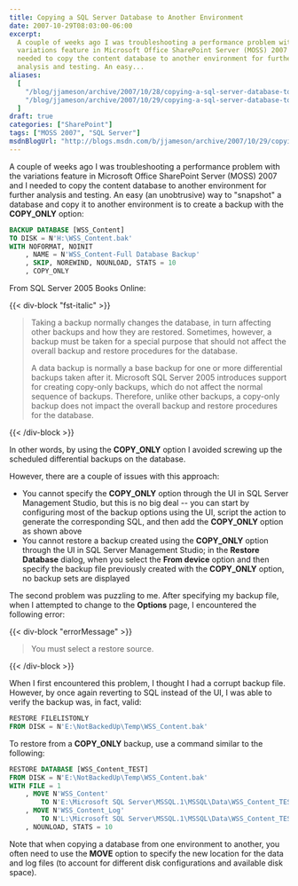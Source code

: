 ```yaml
---
title: Copying a SQL Server Database to Another Environment
date: 2007-10-29T08:03:00-06:00
excerpt:
  A couple of weeks ago I was troubleshooting a performance problem with the
  variations feature in Microsoft Office SharePoint Server (MOSS) 2007 and I
  needed to copy the content database to another environment for further
  analysis and testing. An easy...
aliases:
  [
    "/blog/jjameson/archive/2007/10/28/copying-a-sql-server-database-to-another-environment.aspx",
    "/blog/jjameson/archive/2007/10/29/copying-a-sql-server-database-to-another-environment.aspx",
  ]
draft: true
categories: ["SharePoint"]
tags: ["MOSS 2007", "SQL Server"]
msdnBlogUrl: "http://blogs.msdn.com/b/jjameson/archive/2007/10/29/copying-a-sql-server-database-to-another-environment.aspx"
---
```


A couple of weeks ago I was troubleshooting a performance problem with the
variations feature in Microsoft Office SharePoint Server (MOSS) 2007 and I
needed to copy the content database to another environment for further analysis
and testing. An easy (an unobtrusive) way to "snapshot" a database and copy it
to another environment is to create a backup with the **COPY_ONLY** option:

```SQL
BACKUP DATABASE [WSS_Content]
TO DISK = N'H:\WSS_Content.bak'
WITH NOFORMAT, NOINIT
    , NAME = N'WSS_Content-Full Database Backup'
    , SKIP, NOREWIND, NOUNLOAD, STATS = 10
    , COPY_ONLY
```

From SQL Server 2005 Books Online:

{{< div-block "fst-italic" >}}

> Taking a backup normally changes the database, in turn affecting other backups
> and how they are restored. Sometimes, however, a backup must be taken for a
> special purpose that should not affect the overall backup and restore
> procedures for the database.
>
> A data backup is normally a base backup for one or more differential backups
> taken after it. Microsoft SQL Server 2005 introduces support for creating
> copy-only backups, which do not affect the normal sequence of backups.
> Therefore, unlike other backups, a copy-only backup does not impact the
> overall backup and restore procedures for the database.

{{< /div-block >}}

In other words, by using the **COPY_ONLY** option I avoided screwing up the
scheduled differential backups on the database.

However, there are a couple of issues with this approach:

- You cannot specify the **COPY_ONLY** option through the UI in SQL Server
  Management Studio, but this is no big deal -- you can start by configuring
  most of the backup options using the UI, script the action to generate the
  corresponding SQL, and then add the **COPY_ONLY** option as shown above
- You cannot restore a backup created using the **COPY_ONLY** option through the
  UI in SQL Server Management Studio; in the **Restore Database** dialog, when
  you select the **From device** option and then specify the backup file
  previously created with the **COPY_ONLY** option, no backup sets are displayed

The second problem was puzzling to me. After specifying my backup file, when I
attempted to change to the **Options** page, I encountered the following error:

{{< div-block "errorMessage" >}}

> You must select a restore source.

{{< /div-block >}}

When I first encountered this problem, I thought I had a corrupt backup file.
However, by once again reverting to SQL instead of the UI, I was able to verify
the backup was, in fact, valid:

```SQL
RESTORE FILELISTONLY
FROM DISK = N'E:\NotBackedUp\Temp\WSS_Content.bak'
```

To restore from a **COPY_ONLY** backup, use a command similar to the following:

```SQL
RESTORE DATABASE [WSS_Content_TEST]
FROM DISK = N'E:\NotBackedUp\Temp\WSS_Content.bak'
WITH FILE = 1
    , MOVE N'WSS_Content'
        TO N'E:\Microsoft SQL Server\MSSQL.1\MSSQL\Data\WSS_Content_TEST.MDF'
    , MOVE N'WSS_Content_Log'
        TO N'L:\Microsoft SQL Server\MSSQL.1\MSSQL\Data\WSS_Content_TEST_Log.LDF'
    , NOUNLOAD, STATS = 10
```

Note that when copying a database from one environment to another, you often
need to use the **MOVE** option to specify the new location for the data and log
files (to account for different disk configurations and available disk space).
